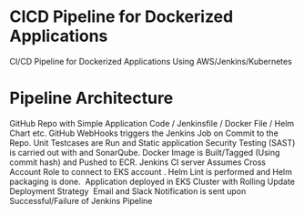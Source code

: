 # CICD Pipeline for Dockerized Applications
CI/CD Pipeline for Dockerized Applications Using AWS/Jenkins/Kubernetes
# Pipeline Architecture

GitHub Repo with Simple Application Code / Jenkinsfile / Docker File / Helm Chart etc.
GitHub WebHooks triggers the Jenkins Job on Commit to the Repo.
Unit Testcases are Run and Static application Security Testing (SAST) is carried out with and SonarQube.
Docker Image is Built/Tagged (Using commit hash) and Pushed to ECR.
Jenkins CI server Assumes Cross Account Role to connect to EKS account .
Helm Lint is performed and Helm packaging is done. 
Application deployed in EKS Cluster with Rolling Update Deployment Strategy 
Email and Slack Notification is sent upon Successful/Failure of Jenkins Pipeline
